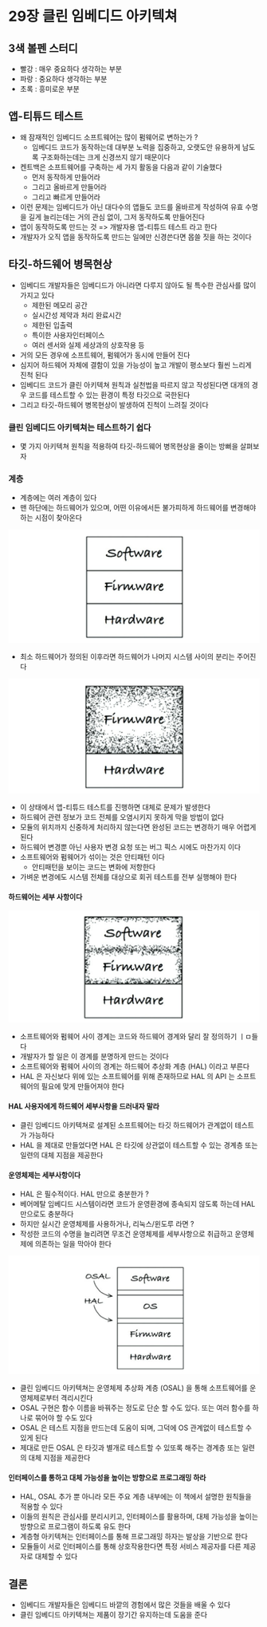 # 29장 클린 임베디드 아키텍쳐

## 3색 볼펜 스터디
- 빨강 : 매우 중요하다 생각하는 부분
- 파랑 : 중요하다 생각하는 부분
- 초록 : 흥미로운 부분


## 앱-티튜드 테스트
- 왜 잠재적인 임베디드 소프트웨어는 많이 펌웨어로 변하는가 ? 
  - 임베디드 코드가 동작하는데 대부분 노력을 집중하고, 오랫도안 유용하게 남도록 구조화하는데는 크게 신경쓰지 않기 때문이다
- 켄트백은 소프트웨어를 구축하는 세 가지 활동을 다음과 같이 기술했다
  - 먼저 동작하게 만들어라
  - 그리고 올바르게 만들어라
  - 그리고 빠르게 만들어라
- 이런 문제는 임베디드가 아닌 대다수의 앱들도 코드를 올바르게 작성하여 유효 수명을 길게 늘리는데는 거의 관심 없이, 그저 동작하도록 만들어진다
- 앱이 동작하도록 만드는 것 => 개발자용 앱-티튜드 테스트 라고 한다
- 개발자가 오직 앱을 동작하도록 만드는 일에만 신경쓴다면 몹쓸 짓을 하는 것이다

## 타깃-하드웨어 병목현상
- 임베디드 개발자들은 임베디드가 아니라면 다루지 않아도 될 특수한 관심사를 많이 가지고 있다
  - 제한된 메모리 공간
  - 실시간성 제약과 처리 완료시간
  - 제한된 입출력
  - 특이한 사용자인터페이스
  - 여러 센서와 실제 세상과의 상호작용 등
- 거의 모든 경우에 소프트웨어, 펌웨어가 동시에 만들어 진다
- 심지어 하드웨어 자체에 결함이 있을 가능성이 높고 개발이 평소보다 훨씬 느리게 진척 된다
- 임베디드 코드가 클린 아키텍쳐 원칙과 실천법을 따르지 않고 작성된다면 대개의 경우 코드를 테스트할 수 있는 환경이 특정 타깃으로 국한된다
- 그리고 타깃-하드웨어 병목현상이 발생하여 진척이 느려질 것이다

### 클린 임베디드 아키텍쳐는 테스트하기 쉽다
- 몇 가지 아키텍쳐 원칙을 적용하여 타깃-하드웨어 병목현상을 줄이는 방뻐을 살펴보자

### 계층
- 계층에는 여러 계층이 있다
- 맨 하단에는 하드웨어가 있으며, 어떤 이유에서든 불가피하게 하드웨어를 변경해야 하는 시점이 찾아온다

![layer01](./images/layer_01.png)

- 최소 하드웨어가 정의된 이후라면 하드웨어가 나머지 시스템 사이의 분리는 주어진다

![layer02](./images/layer_02.png)
- 이 상태에서 앱-티튜드 테스트를 진행하면 대체로 문제가 발생한다
- 하드웨어 관련 정보가 코드 전체를 오염시키지 못하게 막을 방법이 없다
- 모듈의 위치까지 신중하게 처리하지 않는다면 완성된 코드는 변경하기 매우 어렵게 된다
- 하드웨어 변경뿐 아닌 사용자 변경 요청 또는 버그 픽스 시에도 마찬가지 이다
- 소프트웨어와 펌웨어가 섞이는 것은 안티패턴 이다
  - 안티패턴을 보이는 코드는 변화에 저항한다
- 가벼운 변경에도 시스템 전체를 대상으로 회귀 테스트를 전부 실행해야 한다

#### 하드웨어는 세부 사항이다

![layer03](./images/layer_03.png)
- 소프트웨어와 펌웨어 사이 경계는 코드와 하드웨어 경계와 달리 잘 정의하기 ㅣㅁ들다
- 개발자가 할 일은 이 경계를 분명하게 만드는 것이다
- 소프트웨어와 펌웨어 사이의 경계는 하드웨어 추상화 계층 (HAL) 이라고 부른다
- HAL 은 자신보다 위에 있는 소프트웨어를 위해 존재하므로 HAL 의 API 는 소프트웨어의 필요에 맞게 만들어져야 한다

#### HAL 사용자에게 하드웨어 세부사항을 드러내자 말라
- 클린 임베디드 아키텍쳐로 설계된 소프트웨어는 타깃 하드웨어가 관계없이 테스트가 가능하다
- HAL 을 제대로 만들었다면 HAL 은 타깃에 상관없이 테스트할 수 있는 경계층 또는 일련의 대체 지점을 제공한다

#### 운영체제는 세부사항이다
- HAL 은 필수적이다. HAL 만으로 충분한가 ? 
- 베어메탈 임베디드 시스템이라면 코드가 운영환경에 종속되지 않도록 하는데 HAL 만으로도 충분하다
- 하지만 실시간 운영체제를 사용하거나, 리눅스/윈도루 라면 ?
- 작성한 코드의 수명을 늘리려면 무조건 운영체제를 세부사항으로 취급하고 운영체제에 의존하는 일을 막아야 한다

![layer04](./images/layer_04.png)
- 클린 임베디드 아키텍쳐는 운영체제 추상화 계층 (OSAL) 을 통해 소프트웨어를 운영체제로부터 격리시킨다
- OSAL 구현은 함수 이름을 바꿔주는 정도로 단순 할 수도 있다. 또는 여러 함수를 하나로 묶어야 할 수도 있다
- OSAL 은 테스트 지점을 만드는데 도움이 되며, 그덕에 OS 관계없이 테스트할 수 있게 된다
- 제대로 만든 OSAL 은 타깃과 별개로 테스트할 수 있또록 해주는 경계층 또는 일련의 대체 지점을 제공한다

#### 인터페이스를 통하고 대체 가능성을 높이는 방향으로 프로그래밍 하라
- HAL, OSAL 추가 뿐 아니라 모든 주요 계층 내부에는 이 책에서 설명한 원칙들을 적용할 수 있다
- 이들의 원칙은 관심사를 분리시키고, 인터페이스를 활용하며, 대체 가능성을 높이는 방향으로 프로그램이 하도록 유도 한다
- 계층형 아키텍쳐는 인터페이스를 통해 프로그래밍 하자는 발상을 기반으로 한다
- 모듈들이 서로 인터페이스를 통해 상호작용한다면 특정 서비스 제공자를 다른 제공자로 대체할 수 있다

## 결론
- 임베디드 개발자들은 임베디드 바깥의 경험에서 많은 것들을 배울 수 있다
- 클린 임베디드 아키텍쳐는 제품이 장기간 유지하는데 도움을 준다